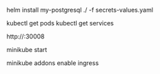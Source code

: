 helm install my-postgresql ./ -f secrets-values.yaml

kubectl get pods
kubectl get services

http://<minikube-ip>:30008

minikube start

minikube addons enable ingress

